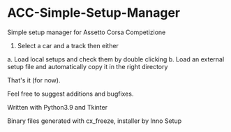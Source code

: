 # ACC-Simple-Setup-Manager
Simple setup manager for Assetto Corsa Competizione

1. Select a car and a track then either

  a. Load local setups and check them by double clicking
  b. Load an external setup file and automatically copy it in the right directory
 
That's it (for now).

Feel free to suggest additions and bugfixes.

Written with Python3.9 and Tkinter

Binary files generated with cx_freeze, installer by Inno Setup
